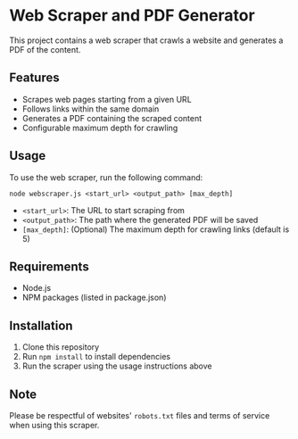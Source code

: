 # Web Scraper and PDF Generator

This project contains a web scraper that crawls a website and generates a PDF of the content.

## Features

- Scrapes web pages starting from a given URL
- Follows links within the same domain
- Generates a PDF containing the scraped content
- Configurable maximum depth for crawling

## Usage

To use the web scraper, run the following command:

```
node webscraper.js <start_url> <output_path> [max_depth]
```

- `<start_url>`: The URL to start scraping from
- `<output_path>`: The path where the generated PDF will be saved
- `[max_depth]`: (Optional) The maximum depth for crawling links (default is 5)

## Requirements

- Node.js
- NPM packages (listed in package.json)

## Installation

1. Clone this repository
2. Run `npm install` to install dependencies
3. Run the scraper using the usage instructions above

## Note

Please be respectful of websites' `robots.txt` files and terms of service when using this scraper.
